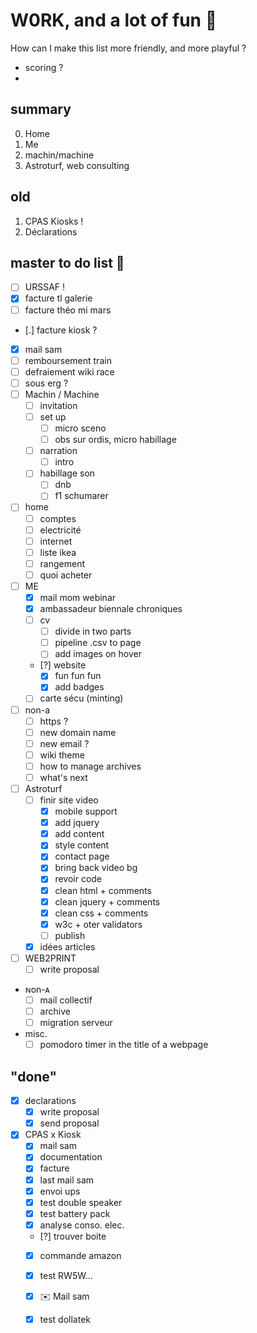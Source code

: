 # W0RK, and a lot of fun 🥳 
How can I make this list more friendly, and more playful ?

* scoring ?
* 

## summary
0. Home
0. Me
1. machin/machine
2. Astroturf, web consulting
## old
1. CPAS Kiosks !
3. Déclarations

## master to do list 😤 
* [ ] URSSAF !
* [x] facture tl galerie
* [ ] facture théo mi mars
* [.] facture kiosk ?
* [x] mail sam
* [ ] remboursement train
* [ ] defraiement wiki race
* [ ] sous erg ? 
* [ ] Machin / Machine
    * [ ] invitation
    * [ ] set up
        * [ ] micro sceno
        * [ ] obs sur ordis, micro habillage
    * [ ] narration
        * [ ] intro
    * [ ] habillage son
        * [ ] dnb
        * [ ] f1 schumarer
* [ ] home
    * [ ] comptes
    * [ ] electricité
    * [ ] internet
    * [ ] liste ikea
    * [ ] rangement
    * [ ] quoi acheter
* [ ] ME
    * [x] mail mom webinar
    * [x] ambassadeur biennale chroniques
    * [ ] cv
        * [ ] divide in two parts
        * [ ] pipeline .csv to page
        * [ ] add images on hover
    * [?] website
        * [x] fun fun fun
        * [x] add badges
    * [ ] carte sécu (minting)
* [ ] non-a
    * [ ] https ?
    * [ ] new domain name
    * [ ] new email ?
    * [ ] wiki theme
    * [ ] how to manage archives
    * [ ] what's next
* [ ] Astroturf
    * [ ] finir site video
        * [x] mobile support
        * [x] add jquery
        * [x] add content
        * [x] style content
        * [x] contact page
        * [x] bring back video bg
        * [x] revoir code
        * [x] clean html + comments
        * [x] clean jquery + comments
        * [x] clean css + comments
        * [x] w3c + oter validators
        * [ ] publish
    * [x] idées articles
* [ ] WEB2PRINT
    * [ ] write proposal
* ɴon-ᴀ
    * [ ] mail collectif
    * [ ] archive
    * [ ] migration serveur
* misc.
    * [ ] pomodoro timer in the title of a webpage

## "done"
* [x] declarations
    * [x] write proposal
    * [x] send proposal
* [x] CPAS x Kiosk
    * [x] mail sam
    * [x] documentation
    * [x] facture
    * [x] last mail sam
    * [x] envoi ups
    * [x] test double speaker
    * [x] test battery pack
    * [x] analyse conso. elec.
    * [?] trouver boite
    * [x] commande amazon
    * [x] test RW5W...
    * [x] ✉️ Mail sam
    * [x] test dollatek

